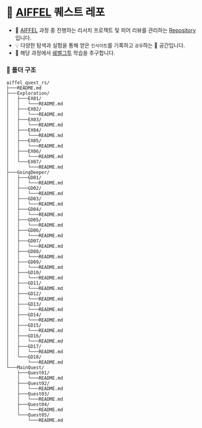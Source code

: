 # 🚀 [AIFFEL](https://aiffel.io/) 퀘스트 레포

* 📖 [AIFFEL](https://aiffel.io/) 과정 중 진행하는 리서치 프로젝트 및 피어 리뷰를 관리하는 [Repository](https://github.com/beomyongchoi/aiffel_quest_rs)입니다.
* 💡 다양한 탐색과 실험을 통해 얻은 `인사이트`를 기록하고 `공유`하는 💬 공간입니다.
* 🤝 해당 과정에서 [쉐밸그투](https://modulabs.co.kr/modulabs-story) 학습을 추구합니다.

### 📁 폴더 구조

```
aiffel_quest_rs/
├───README.md
├───Exploration/
│   ├───EX01/
│   │   └───README.md
│   ├───EX02/
│   │   └───README.md
│   ├───EX03/
│   │   └───README.md
│   ├───EX04/
│   │   └───README.md
│   ├───EX05/
│   │   └───README.md
│   ├───EX06/
│   │   └───README.md
│   └───EX07/
│       └───README.md
├───GoingDeeper/
│   ├───GD01/
│   │   └───README.md
│   ├───GD02/
│   │   └───README.md
│   ├───GD03/
│   │   └───README.md
│   ├───GD04/
│   │   └───README.md
│   ├───GD05/
│   │   └───README.md
│   ├───GD06/
│   │   └───README.md
│   ├───GD07/
│   │   └───README.md
│   ├───GD08/
│   │   └───README.md
│   ├───GD09/
│   │   └───README.md
│   ├───GD10/
│   │   └───README.md
│   ├───GD11/
│   │   └───README.md
│   ├───GD12/
│   │   └───README.md
│   ├───GD13/
│   │   └───README.md
│   ├───GD14/
│   │   └───README.md
│   ├───GD15/
│   │   └───README.md
│   ├───GD16/
│   │   └───README.md
│   ├───GD17/
│   │   └───README.md
│   └───GD18/
│       └───README.md
└───MainQuest/
    ├───Quest01/
    │   └───README.md
    ├───Quest02/
    │   └───README.md
    ├───Quest03/
    │   └───README.md
    ├───Quest04/
    │   └───README.md
    └───Quest05/
        └───README.md
```
